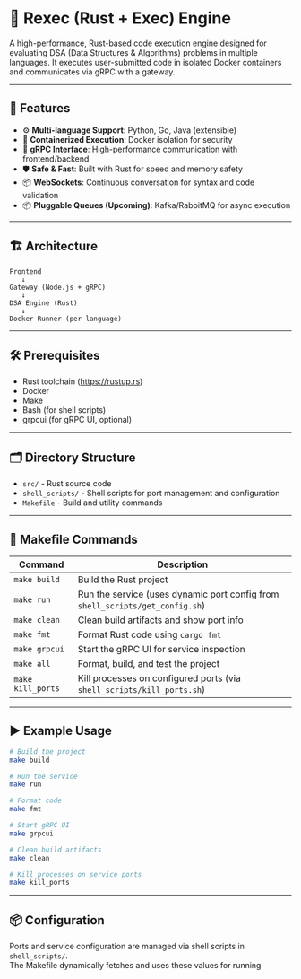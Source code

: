 # 🧠 Rexec (Rust + Exec) Engine

A high-performance, Rust-based code execution engine designed for evaluating DSA (Data Structures & Algorithms) problems in multiple languages. It executes user-submitted code in isolated Docker containers and communicates via gRPC with a gateway.

---

## 🚀 Features

- ⚙️ **Multi-language Support**: Python, Go, Java (extensible)
- 🐳 **Containerized Execution**: Docker isolation for security
- 🔗 **gRPC Interface**: High-performance communication with frontend/backend
- 🛡 **Safe & Fast**: Built with Rust for speed and memory safety
- 📦 **WebSockets**: Continuous conversation for syntax and code validation
- 📦 **Pluggable Queues (Upcoming)**: Kafka/RabbitMQ for async execution

---

## 🏗 Architecture

```plaintext
Frontend
   ↓
Gateway (Node.js + gRPC)
   ↓
DSA Engine (Rust)
   ↓
Docker Runner (per language)
```

---

## 🛠️ Prerequisites

- Rust toolchain (https://rustup.rs)
- Docker
- Make
- Bash (for shell scripts)
- grpcui (for gRPC UI, optional)

---

## 🗂️ Directory Structure

- `src/` - Rust source code
- `shell_scripts/` - Shell scripts for port management and configuration
- `Makefile` - Build and utility commands

---

## 🧰 Makefile Commands

| Command            | Description                                                                 |
|--------------------|-----------------------------------------------------------------------------|
| `make build`       | Build the Rust project                                                      |
| `make run`         | Run the service (uses dynamic port config from `shell_scripts/get_config.sh`)|
| `make clean`       | Clean build artifacts and show port info                                    |
| `make fmt`         | Format Rust code using `cargo fmt`                                          |
| `make grpcui`      | Start the gRPC UI for service inspection                                    |
| `make all`         | Format, build, and test the project                                         |
| `make kill_ports`  | Kill processes on configured ports (via `shell_scripts/kill_ports.sh`)      |

---

## ▶️ Example Usage

```sh
# Build the project
make build

# Run the service
make run

# Format code
make fmt

# Start gRPC UI
make grpcui

# Clean build artifacts
make clean

# Kill processes on service ports
make kill_ports
```

---

## 📦 Configuration

Ports and service configuration are managed via shell scripts in `shell_scripts/`.  
The Makefile dynamically fetches and uses these values for running